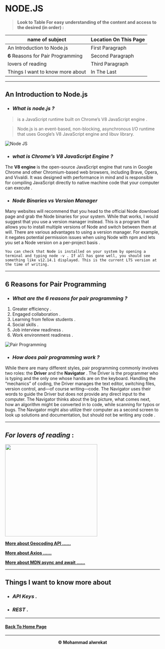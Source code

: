 # NODE.JS

> **Look to Table For easy understanding of the content and access to the desired (in order) :**

|name of subject      | Location On This Page|
|---------------------|---------------------|
|An Introduction to Node.js|First Paragraph|
|**6** Reasons for Pair Programming|Second Paragraph|
|lovers of reading|Third Paragraph|
|Things I want to know more about|In The Last|

---
## An Introduction to Node.js

* ### ***What is node.js ?***

 > is a JavaScript runtime built on Chrome’s V8 JavaScript engine .

>Node.js is an event-based, non-blocking, asynchronous I/O runtime that uses Google’s V8 JavaScript engine and libuv library.

![Node JS](https://www.fastcomet.com/blog/wp-content/uploads/2021/03/10-nodejs-frameworks-in-2021.png)


* ### ***what is Chrome’s V8 JavaScript Engine ?***

The **V8 engine** is the open-source JavaScript engine that runs in Google Chrome and other Chromium-based web browsers, including Brave, Opera, and Vivaldi. It was designed with performance in mind and is responsible for compiling JavaScript directly to native machine code that your computer can execute .

* ### ***Node Binaries vs Version Manager*** 
    
Many websites will recommend that you head to the official Node download page and grab the Node binaries for your system. While that works, I would suggest that you use a version manager instead. This is a program that allows you to install multiple versions of Node and switch between them at will. There are various advantages to using a version manager. For example, it negates potential permission issues when using Node with npm and lets you set a Node version on a per-project basis .


    You can check that Node is installed on your system by opening a terminal and typing node -v . If all has gone well, you should see something like v12.14.1 displayed. This is the current LTS version at the time of writing.

---
## **6** Reasons for Pair Programming

* ### ***What are the 6 reasons for pair programming ?*** 

1. Greater efficiency .
2. Engaged collaboration .
3. Learning from fellow students .
4. Social skills .
5. Job interview readiness .
6. Work environment readiness .

![Pair Programming](https://2.bp.blogspot.com/-m-DkBUUtO_Q/Wc9WmTlpAZI/AAAAAAAAAKs/cjg467rHbc01oeW3zOANgYwdLyqMuDOSwCLcBGAs/w1200-h630-p-k-no-nu/lmbs_pairprogramming_co.png)

* ### ***How does pair programming work ?*** 

While there are many different styles, pair programming commonly involves two roles: the **Driver** and the **Navigator** . The Driver is the programmer who is typing and the only one whose hands are on the keyboard. Handling the “mechanics” of coding, the Driver manages the text editor, switching files, version control, and—of course writing—code. The Navigator uses their words to guide the Driver but does not provide any direct input to the computer. The Navigator thinks about the big picture, what comes next, how an algorithm might be converted in to code, while scanning for typos or bugs. The Navigator might also utilize their computer as a second screen to look up solutions and documentation, but should not be writing any code .

---
## ***For lovers of reading*** :

<img src='https://www.lovereading.co.uk/content/images/love-reading-generic-facebook-image.jpg' height='300'>


**[More about Geocoding API ......](https://locationiq.com/)**

**[More about Axios ......](https://www.npmjs.com/package/axios)**

**[More about MDN async and await ......](https://developer.mozilla.org/en-US/docs/Learn/JavaScript/Asynchronous/Async_await)**

---
## Things I want to know more about

* ### ***API Keys .***

* ### ***REST .***

---
#### [Back To Home Page](https://mhmadwrekat.github.io/reading-notes)

---
<b>
<p align="center">
© Mohammad alwrekat
</p>
